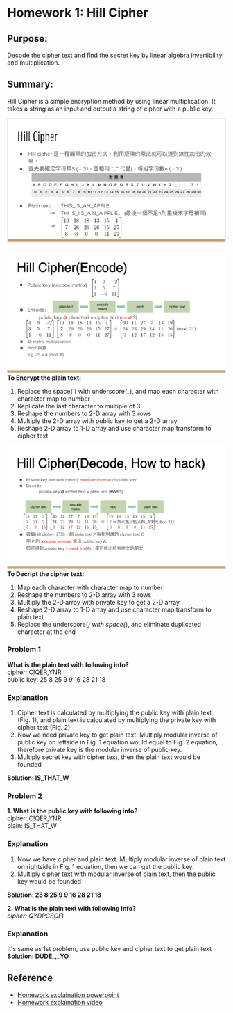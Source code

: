 # Homework 1: Hill Cipher

## Purpose:

Decode the cipher text and find the secret key by linear algebra invertibility and multiplication.

## Summary:
Hill Cipher is a simple encryption method by using linear multiplication. It takes a string as an input and output a string of cipher with a public key.

![intro](img/LA_HW2_character_map.png)

![encode](img/LA_HW2_encode.png)
**To Encrypt the plain text:**
1. Replace the space( ) with underscore(_), and map each character with character map to number
2. Replicate the last character to multiple of 3
3. Reshape the numbers to 2-D array with 3 rows
4. Multiply the 2-D array with public key to get a 2-D array
5. Reshape 2-D array to 1-D array and use character map transform to cipher text

![decode](img/LA_HW2_decode.png)
**To Decript the cipher text:**
1. Map each character with character map to number
2. Reshape the numbers to 2-D array with 3 rows
3. Multiply the 2-D array with private key to get a 2-D array
4. Reshape 2-D array to 1-D array and use character map transform to plain text
5. Replace the underscore(_) with space(_), and eliminate duplicated character at the end
### Problem 1
**What is the plain text with following info?**<br>
cipher: C!QER,YNR <br>
public key: 25 8 25 9 9 16 28 21 18 <br>

### Explanation
  1. Cipher text is calculated by multiplying the public key with plain text (Fig. 1), and plain text is calculated by multiplying the private key with cipher text (Fig. 2)
  2. Now we need private key to get plain text. Multiply modular inverse of public key on leftside in Fig. 1 equation would equal to Fig. 2 equation, therefore private key is the modular inverse of public key.
  3. Multiply secret key with cipher text, then the plain text would be founded

**Solution: IS_THAT_W**

### Problem 2
**1. What is the public key with following info?** <br>
cipher: C!QER,YNR <br>
plain: IS_THAT_W <br>

### Explanation
  1. Now we have cipher and plain text. Multiply modular inverse of plain text on rightside in Fig. 1 equation, then we can get the public key.
  2. Multiply cipher text with modular inverse of plain text, then the public key would be founded

**Solution: 25 8 25 9 9 16 28 21 18**

**2. What is the plain text with following info?** <br>
*cipher: QYDPCSCFI* <br>

### Explanation

It's same as 1st problem, use public key and cipher text to get plain text <br>
**Solution: DUDE_,_YO**
## Reference

- [Homework explaination powerpoint](https://docs.google.com/presentation/d/1I0PlIn2Ak3rzvm3d8fFN1yuVb76frMa_YNxSuyzq_zI/edit#slide=id.ga3d83a1657_0_23)
- [Homework explaination video](https://drive.google.com/file/d/18NQ2CP7iCcbGTztOnYMycm5Y0Z8IWa1j/view)